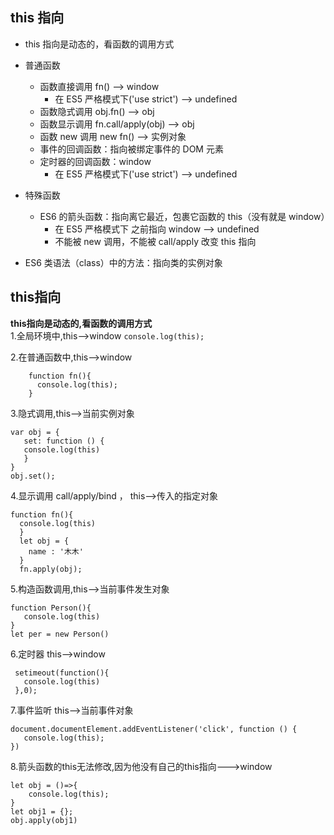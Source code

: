 ## this 指向
- this 指向是动态的，看函数的调用方式

- 普通函数
  - 函数直接调用 fn() --> window
    - 在 ES5 严格模式下('use strict') --> undefined
  - 函数隐式调用 obj.fn() --> obj
  - 函数显示调用 fn.call/apply(obj) --> obj
  - 函数 new 调用 new fn() --> 实例对象
  - 事件的回调函数：指向被绑定事件的 DOM 元素
  - 定时器的回调函数：window
    - 在 ES5 严格模式下('use strict') --> undefined

- 特殊函数
  - ES6 的箭头函数：指向离它最近，包裹它函数的 this（没有就是 window）
    - 在 ES5 严格模式下 之前指向 window --> undefined
    - 不能被 new 调用，不能被 call/apply 改变 this 指向
  
- ES6 类语法（class）中的方法：指向类的实例对象
## this指向
**this指向是动态的,看函数的调用方式**  
1.全局环境中,this-->window
`console.log(this);`  

2.在普通函数中,this-->window
```
	function fn(){
      console.log(this);
    }
```  

3.隐式调用,this-->当前实例对象
```
var obj = {  
   set: function () {  
   console.log(this)
   }
}
obj.set();
```

4.显示调用 call/apply/bind ， this-->传入的指定对象
```
function fn(){
  console.log(this)
  }
  let obj = {
    name : '木木'
  }
  fn.apply(obj);
```

5.构造函数调用,this-->当前事件发生对象
```
function Person(){
   console.log(this)
}
let per = new Person()
```

6.定时器 this-->window
```
 setimeout(function(){
   console.log(this)
 },0);
```

7.事件监听 this-->当前事件对象
```
document.documentElement.addEventListener('click', function () {
   console.log(this);
})
```

8.箭头函数的this无法修改,因为他没有自己的this指向--->window
```
let obj = ()=>{
    console.log(this);
}
let obj1 = {};
obj.apply(obj1)
```
